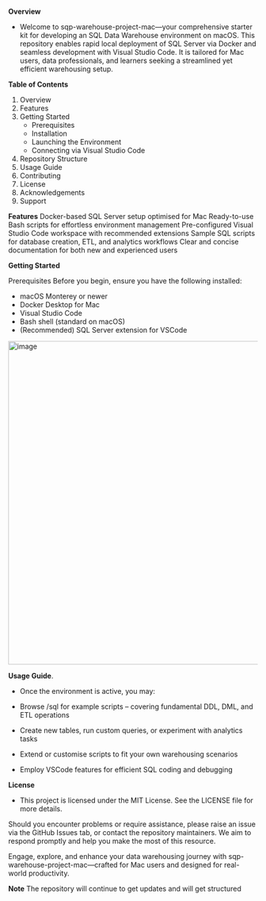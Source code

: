 **Overview**
- Welcome to sqp-warehouse-project-mac—your comprehensive starter kit for developing an SQL Data Warehouse environment on macOS.
This repository enables rapid local deployment of SQL Server via Docker and seamless development with Visual Studio Code.
It is tailored for Mac users, data professionals, and learners seeking a streamlined yet efficient warehousing setup.

**Table of Contents**
1. Overview
2. Features
3. Getting Started
   - Prerequisites
   - Installation
   - Launching the Environment
   - Connecting via Visual Studio Code
4. Repository Structure
5. Usage Guide
6. Contributing
7. License
8. Acknowledgements
9. Support


**Features**
Docker-based SQL Server setup optimised for Mac
Ready-to-use Bash scripts for effortless environment management
Pre-configured Visual Studio Code workspace with recommended extensions
Sample SQL scripts for database creation, ETL, and analytics workflows
Clear and concise documentation for both new and experienced users

**Getting Started**

Prerequisites
Before you begin, ensure you have the following installed:
- macOS Monterey or newer
- Docker Desktop for Mac
- Visual Studio Code
- Bash shell (standard on macOS)
- (Recommended) SQL Server extension for VSCode


<img width="1561" height="652" alt="image" src="https://github.com/user-attachments/assets/d0ef87f5-39df-4cb8-b5dc-b3af7d9f6cb2" />


**Usage Guide**.
- Once the environment is active, you may:

  
- Browse /sql for example scripts – covering fundamental DDL, DML, and ETL operations
- Create new tables, run custom queries, or experiment with analytics tasks
- Extend or customise scripts to fit your own warehousing scenarios
- Employ VSCode features for efficient SQL coding and debugging

**License**
- This project is licensed under the MIT License. See the LICENSE file for more details.



Should you encounter problems or require assistance, please raise an issue via the GitHub Issues tab, or contact the repository maintainers. We aim to respond promptly and help you make the most of this resource.

Engage, explore, and enhance your data warehousing journey with sqp-warehouse-project-mac—crafted for Mac users and designed for real-world productivity.

**Note**
The repository will continue to get updates and will get structured 
